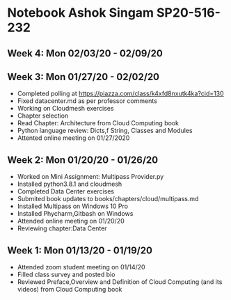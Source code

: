 # Notebook Ashok Singam SP20-516-232

## Week 4: Mon 02/03/20 - 02/09/20

## Week 3: Mon 01/27/20 - 02/02/20
* Completed polling at <https://piazza.com/class/k4xfd8nxutk4ka?cid=130>
* Fixed datacenter.md as per professor comments
* Working on Cloudmesh exercises
* Chapter selection
* Read Chapter: Architecture from Cloud Computing book
* Python language review: Dicts,f String, Classes and Modules
* Attented online meeting on 01/27/2020

## Week 2: Mon 01/20/20 - 01/26/20
* Worked on Mini Assignment: Multipass Provider.py
* Installed python3.8.1 and cloudmesh
* Completed Data Center exercises
* Submited book updates to books/chapters/cloud/multipass.md
* Installed Multipass on Windows 10 Pro
* Installed Phycharm,Gitbash on Windows
* Attended online meeting on 01/20/20
* Reviewing chapter:Data Center

## Week 1: Mon 01/13/20 - 01/19/20
* Attended zoom student meeting on 01/14/20
* Filled class survey and posted bio
* Reviewed Preface,Overview and Definition of Cloud Computing (and its videos) from Cloud Computing book




